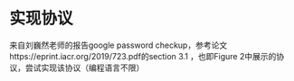 # 实现协议
来自刘巍然老师的报告google password checkup，参考论文https://eprint.iacr.org/2019/723.pdf的section 3.1 ，也即Figure 2中展示的协议，尝试实现该协议（编程语言不限）
